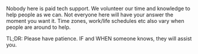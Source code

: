 Nobody here is paid tech support. We volunteer our time and knowledge to help people as we can. Not everyone here will have your answer the moment you want it. Time zones, work/life schedules etc also vary when people are around to help. 

TL;DR: Please have patience. IF and WHEN someone knows, they will assist you.